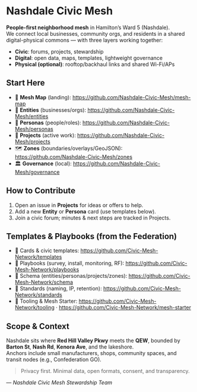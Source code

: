 # Nashdale Civic Mesh

**People-first neighborhood mesh** in Hamilton’s Ward 5 (Nashdale).  
We connect local businesses, community orgs, and residents in a shared digital-physical commons — with three layers working together:

- **Civic**: forums, projects, stewardship
- **Digital**: open data, maps, templates, lightweight governance
- **Physical (optional)**: rooftop/backhaul links and shared Wi-Fi/APs

## Start Here
- 📍 **Mesh Map** (landing): https://github.com/Nashdale-Civic-Mesh/mesh-map  
- 🧭 **Entities** (businesses/orgs): https://github.com/Nashdale-Civic-Mesh/entities  
- 👤 **Personas** (people/roles): https://github.com/Nashdale-Civic-Mesh/personas  
- 🧩 **Projects** (active work): https://github.com/Nashdale-Civic-Mesh/projects  
- 🗺️ **Zones** (boundaries/overlays/GeoJSON): https://github.com/Nashdale-Civic-Mesh/zones  
- 🏛️ **Governance** (local): https://github.com/Nashdale-Civic-Mesh/governance

## How to Contribute
1. Open an issue in **Projects** for ideas or offers to help.  
2. Add a new **Entity** or **Persona** card (use templates below).  
3. Join a civic forum; minutes & next steps are tracked in Projects.

## Templates & Playbooks (from the Federation)
- 🧱 Cards & civic templates: https://github.com/Civic-Mesh-Network/templates  
- 🧭 Playbooks (survey, install, monitoring, RF): https://github.com/Civic-Mesh-Network/playbooks  
- 📐 Schema (entities/personas/projects/zones): https://github.com/Civic-Mesh-Network/schema  
- 📏 Standards (naming, IP, retention): https://github.com/Civic-Mesh-Network/standards  
- 🧰 Tooling & Mesh Starter: https://github.com/Civic-Mesh-Network/tooling · https://github.com/Civic-Mesh-Network/mesh-starter

## Scope & Context
Nashdale sits where **Red Hill Valley Pkwy** meets the **QEW**, bounded by **Barton St**, **Nash Rd**, **Kenora Ave**, and the lakeshore.  
Anchors include small manufacturers, shops, community spaces, and transit nodes (e.g., Confederation GO).

> Privacy first. Minimal data, open formats, consent, and transparency.

— _Nashdale Civic Mesh Stewardship Team_
